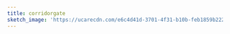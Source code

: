 ```yaml
---
title: corridorgate
sketch_image: 'https://ucarecdn.com/e6c4d41d-3701-4f31-b10b-feb1859b2229/'
---
```


